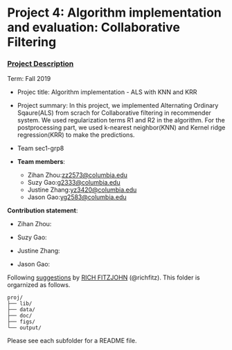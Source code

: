 # Project 4: Algorithm implementation and evaluation: Collaborative Filtering

### [Project Description](doc/project4_desc.md)

Term: Fall 2019

+ Projec title: Algorithm implementation - ALS with KNN and KRR 

+ Project summary: In this project, we implemented Alternating Ordinary Sqaure(ALS) from scrach for Collaborative filtering in recommender system. We used regularization terms R1 and R2 in the algorithm. For the postprocessing part, we used k-nearest neighbor(KNN) and Kernel ridge regression(KRR) to make the predictions. 

+ Team sec1-grp8
+ **Team members**: 
	+ Zihan Zhou:zz2573@columbia.edu
	+ Suzy Gao:g2333@columbia.edu
	+ Justine Zhang:yz3420@columbia.edu
	+ Jason Gao:yg2583@columbia.edu
	
**Contribution statement**:<br>

+ Zihan Zhou:
	
		
	
+ Suzy Gao:
		
		
	
+ Justine Zhang:
		
		
	
+ Jason Gao:
		
		

Following [suggestions](http://nicercode.github.io/blog/2013-04-05-projects/) by [RICH FITZJOHN](http://nicercode.github.io/about/#Team) (@richfitz). This folder is orgarnized as follows.

```
proj/
├── lib/
├── data/
├── doc/
├── figs/
└── output/
```

Please see each subfolder for a README file.
